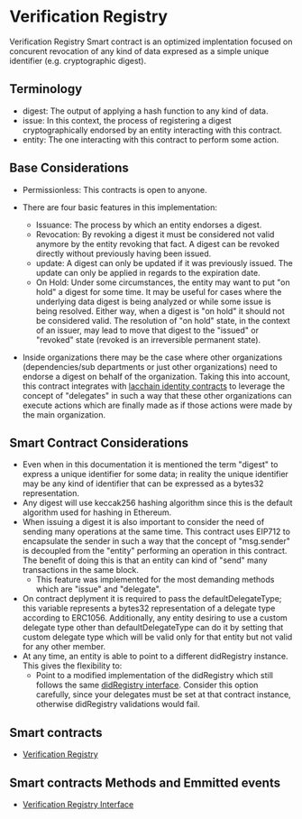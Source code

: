 # Verification Registry

Verification Registry Smart contract is an optimized implentation focused on concurent revocation of any kind of data expresed as a simple unique identifier (e.g. cryptographic digest).

## Terminology

- digest: The output of applying a hash function to any kind of data.
- issue: In this context, the process of registering a digest cryptographically endorsed by an entity interacting with this contract.
- entity: The one interacting with this contract to perform some action.

## Base Considerations

- Permissionless: This contracts is open to anyone.
- There are four basic features in this implementation:

  - Issuance: The process by which an entity endorses a digest.
  - Revocation: By revoking a digest it must be considered not valid anymore by the entity revoking that fact. A digest can be revoked directly without previously having been issued.
  - update: A digest can only be updated if it was previously issued. The update can only be applied in regards to the expiration date.
  - On Hold: Under some circumstances, the entity may want to put "on hold" a digest for some time. It may be useful for cases where the underlying data digest is being analyzed or while some issue is being resolved. Either way, when a digest is "on hold" it should not be considered valid. The resolution of "on hold" state, in the context of an issuer, may lead to move that digest to the "issued" or "revoked" state (revoked is an irreversible permanent state).

- Inside organizations there may be the case where other organizations (dependencies/sub departments or just other organizations) need to endorse a digest on behalf of the organization. Taking this into account, this contract integrates with [lacchain identity contracts](./didRegistry.md) to leverage the concept of "delegates" in such a way that these other organizations can execute actions which are finally made as if those actions were made by the main organization.

## Smart Contract Considerations

- Even when in this documentation it is mentioned the term "digest" to express a unique identifier for some data; in reality the unique identifier may be any kind of identifier that can be expressed as a bytes32 representation.
- Any digest will use keccak256 hashing algorithm since this is the default algorithm used for hashing in Ethereum.
- When issuing a digest it is also important to consider the need of sending many operations at the same time. This contract uses EIP712 to encapsulate the sender in such a way that the concept of "msg.sender" is decoupled from the "entity" performing an operation in this contract. The benefit of doing this is that an entity can kind of "send" many transactions in the same block.
  - This feature was implemented for the most demanding methods which are "issue" and "delegate".
- On contract deplyment it is required to pass the defaultDelegateType; this variable represents a bytes32 representation of a delegate type according to ERC1056. Additionally, any entity desiring to use a custom delegate type other than defaultDelegateType can do it by setting that custom delegate type which will be valid only for that entity but not valid for any other member.
- At any time, an entity is able to point to a different didRegistry instance. This gives the flexibility to:
  - Point to a modified implementation of the didRegistry which still follows the same [didRegistry interface](../../contracts/identity/IDIDRegistry.sol). Consider this option carefully, since your delegates must be set at that contract instance, otherwise didRegistry validations would fail.

## Smart contracts

- [Verification Registry](../../contracts/credentials/VerificationRegistry.sol)

## Smart contracts Methods and Emmitted events

- [Verification Registry Interface](../../contracts/credentials/IVerificationRegistry.sol)
